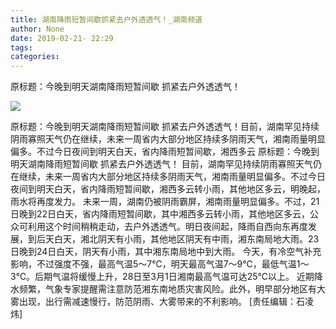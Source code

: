 ```yaml
---
title: 湖南降雨短暂间歇抓紧去户外透透气！_湖南频道
author: None
date: 2019-02-21- 22:29
tags: 
categories: 
---
```

原标题：今晚到明天湖南降雨短暂间歇 抓紧去户外透透气！
<!-- more -->
                
<img align="center" border="0" src="http://p2.ifengimg.com/a/2016/0810/204c433878d5cf9size1_w16_h16.png" />
                
            
原标题：今晚到明天湖南降雨短暂间歇 抓紧去户外透透气！目前，湖南罕见持续阴雨寡照天气仍在继续，未来一周省内大部分地区持续多阴雨天气，湘南雨量明显偏多。不过今日夜间到明天白天，省内降雨短暂间歇，湘西多云
原标题：今晚到明天湖南降雨短暂间歇 抓紧去户外透透气！
目前，湖南罕见持续阴雨寡照天气仍在继续，未来一周省内大部分地区持续多阴雨天气，湘南雨量明显偏多。不过今日夜间到明天白天，省内降雨短暂间歇，湘西多云转小雨，其他地区多云，明晚起，雨水将再度发力。
未来一周，湖南仍被阴雨霸屏，湘南雨量明显偏多。不过，21日晚到22日白天，省内降雨短暂间歇，其中湘西多云转小雨，其他地区多云，公众可利用这个时间稍稍走动，去户外透透气。明日夜间起，降雨自西向东再度发展，到后天白天，湘北阴天有小雨，其他地区阴天有中雨，湘东南局地大雨。23日晚到24日白天，阴天有小雨，其中湘东南局地中到大雨。
今天，有冷空气补充影响，不过强度不强，最高气温5～7℃，明天最高气温7～9℃，最低气温1～3℃。后期气温将缓慢上升，28日至3月1日湘南最高气温可达25℃以上。
近期降水频繁，气象专家提醒需注意防范湘东南地质灾害风险。此外，明早部分地区有大雾出现，出行需减速慢行，防范阴雨、大雾带来的不利影响。
[责任编辑：石凌炜]
            

